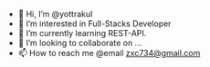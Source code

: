 - 👋 Hi, I’m @yottrakul
- 👀 I’m interested in Full-Stacks Developer
- 🌱 I’m currently learning REST-API.
- 💞️ I’m looking to collaborate on ...
- 📫 How to reach me @email zxc734@gmail.com

<!---
yottrakul/yottrakul is a ✨ special ✨ repository because its `README.md` (this file) appears on your GitHub profile.
You can click the Preview link to take a look at your changes.
--->
